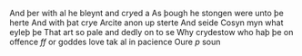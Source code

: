 And þer with al he bleynt and cr*y*ed a
As þough he stongen were unto þe herte
And with þat cr*y*e Arcite anon up sterte
And seide Cosyn myn what eyleþ þe
That art so pale and dedly on to se
Why crydestow who haþ þe on offence
*ff* or goddes love tak al in pacience
Oure *p* soun   
